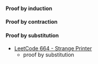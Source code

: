 #### Proof by induction
#### Proof by contraction

#### Proof by substitution

- [LeetCode 664 - Strange Printer](https://leetcode.com/problems/strange-printer/discuss/118769/Proof-of-O(n3)-algorithms)
  - proof by substitution
